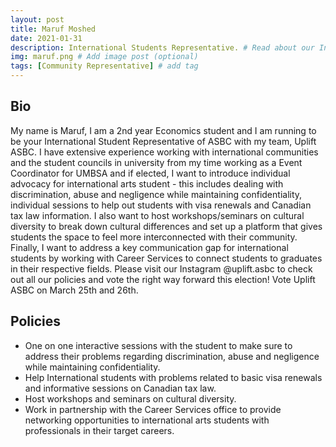 ```yaml
---
layout: post
title: Maruf Moshed
date: 2021-01-31
description: International Students Representative. # Read about our International Students Representative and his policies
img: maruf.png # Add image post (optional)
tags: [Community Representative] # add tag
---
```

## Bio
My name is Maruf, I am a 2nd year Economics student and I am running to be your International Student Representative of ASBC with my team, Uplift ASBC. I have extensive experience working with international communities and the student councils in university from my time working as a Event Coordinator for UMBSA and if elected, I want to introduce individual advocacy for international arts student - this includes dealing with discrimination, abuse and negligence while maintaining confidentiality, individual sessions to help out students with visa renewals and Canadian tax law information. I also want to host workshops/seminars on cultural diversity to break down cultural differences and set up a platform that gives students the space to feel more interconnected with their community. Finally, I want to address a key communication gap for international students by working with Career Services to connect students to graduates in their respective fields.
Please visit our Instagram @uplift.asbc to check out all our policies and vote the right way forward this election! Vote Uplift ASBC on March 25th and 26th.


## Policies

- One on one interactive sessions with the student to make sure to address their problems regarding discrimination, abuse and negligence while maintaining confidentiality.
- Help International students with problems related to basic visa renewals and informative sessions on Canadian tax law.
- Host workshops and seminars on cultural diversity.
- Work in partnership with the Career Services office to provide networking opportunities to international arts students with professionals in their target careers.
